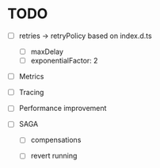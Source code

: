 # TODO

- [ ] retries -> retryPolicy based on index.d.ts
  - [ ] maxDelay
  - [ ] exponentialFactor: 2

- [ ] Metrics
- [ ] Tracing

- [ ] Performance improvement

- [ ] SAGA
  - [ ] compensations
  - [ ] revert running

